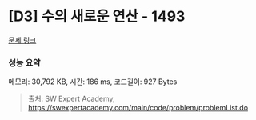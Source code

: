 # [D3] 수의 새로운 연산 - 1493 

[문제 링크](https://swexpertacademy.com/main/code/problem/problemDetail.do?contestProbId=AV2b-QGqADMBBASw) 

### 성능 요약

메모리: 30,792 KB, 시간: 186 ms, 코드길이: 927 Bytes



> 출처: SW Expert Academy, https://swexpertacademy.com/main/code/problem/problemList.do